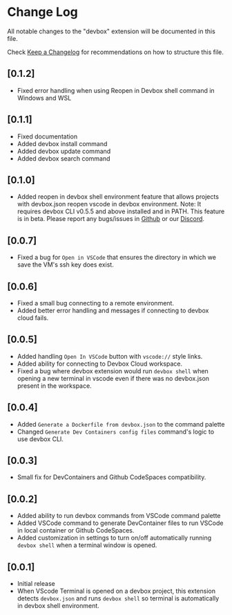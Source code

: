 # Change Log

All notable changes to the "devbox" extension will be documented in this file.

Check [Keep a Changelog](http://keepachangelog.com/) for recommendations on how to structure this file.

## [0.1.2]

- Fixed error handling when using Reopen in Devbox shell command in Windows and WSL

## [0.1.1]

- Fixed documentation
- Added devbox install command
- Added devbox update command
- Added devbox search command

## [0.1.0]

- Added reopen in devbox shell environment feature that allows projects with devbox.json
  reopen vscode in devbox environment. Note: It requires devbox CLI v0.5.5 and above
  installed and in PATH. This feature is in beta. Please report any bugs/issues in [Github](https://github.com/jetpack-io/devbox) or our [Discord](https://discord.gg/Rr5KPJq7).

## [0.0.7]

- Fixed a bug for `Open in VSCode` that ensures the directory in which
  we save the VM's ssh key does exist.

## [0.0.6]

- Fixed a small bug connecting to a remote environment.
- Added better error handling and messages if connecting to devbox cloud fails.

## [0.0.5]

- Added handling `Open In VSCode` button with `vscode://` style links.
- Added ability for connecting to Devbox Cloud workspace.
- Fixed a bug where devbox extension would run `devbox shell` when opening
a new terminal in vscode even if there was no devbox.json present in the workspace.

## [0.0.4]

- Added `Generate a Dockerfile from devbox.json` to the command palette
- Changed `Generate Dev Containers config files` command's logic to use devbox CLI.

## [0.0.3]

- Small fix for DevContainers and Github CodeSpaces compatibility.

## [0.0.2]

- Added ability to run devbox commands from VSCode command palette
- Added VSCode command to generate DevContainer files to run VSCode in local container or Github CodeSpaces.
- Added customization in settings to turn on/off automatically running `devbox shell` when a terminal window is opened.

## [0.0.1]

- Initial release
- When VScode Terminal is opened on a devbox project, this extension detects `devbox.json` and runs `devbox shell` so terminal is automatically in devbox shell environment.
